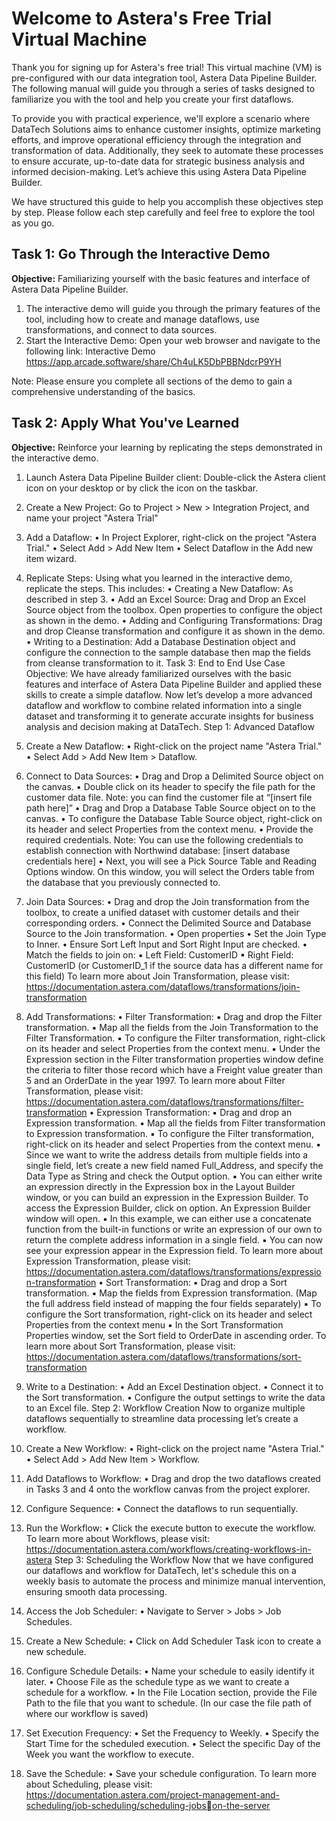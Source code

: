 # Welcome to Astera's Free Trial Virtual Machine
Thank you for signing up for Astera's free trial! This virtual machine (VM) is pre-configured with our data integration tool, Astera Data Pipeline Builder. The following manual will guide you through a series of tasks 
designed to familiarize you with the tool and help you create your first dataflows.

To provide you with practical experience, we'll explore a scenario where DataTech Solutions aims to enhance customer insights, optimize marketing efforts, and improve operational efficiency through the integration and transformation of data. Additionally, they seek to automate these processes to ensure 
accurate, up-to-date data for strategic business analysis and informed decision-making. Let’s achieve this using Astera Data Pipeline Builder.

We have structured this guide to help you accomplish these objectives step by step. Please follow each step carefully and feel free to explore the tool as you go.

## Task 1: Go Through the Interactive Demo
**Objective:** Familiarizing yourself with the basic features and interface of Astera Data Pipeline Builder.
1. The interactive demo will guide you through the primary features of the tool, including how to create and manage dataflows, use transformations, and connect to data sources.
2. Start the Interactive Demo: Open your web browser and navigate to the following link: Interactive Demo https://app.arcade.software/share/Ch4uLK5DbPBBNdcrP9YH

Note: Please ensure you complete all sections of the demo to gain a comprehensive understanding of the basics.

## Task 2: Apply What You've Learned
**Objective:** Reinforce your learning by replicating the steps demonstrated in the interactive demo.
1. Launch Astera Data Pipeline Builder client: Double-click the Astera client icon on your desktop or by 
click the icon on the taskbar.
 
2. Create a New Project: Go to Project > New > Integration Project, and name your project "Astera 
Trial"
3. Add a Dataflow: 
• In Project Explorer, right-click on the project "Astera Trial."
• Select Add > Add New Item 
• Select Dataflow in the Add new item wizard.
4. Replicate Steps: Using what you learned in the interactive demo, replicate the steps. This includes:
• Creating a New Dataflow: As described in step 3.
• Add an Excel Source: Drag and Drop an Excel Source object from the toolbox. Open properties 
to configure the object as shown in the demo.
• Adding and Configuring Transformations: Drag and drop Cleanse transformation and configure 
it as shown in the demo.
• Writing to a Destination: Add a Database Destination object and configure the connection to 
the sample database then map the fields from cleanse transformation to it.
Task 3: End to End Use Case
Objective: We have already familiarized ourselves with the basic features and interface of Astera Data 
Pipeline Builder and applied these skills to create a simple dataflow. Now let’s develop a more advanced 
dataflow and workflow to combine related information into a single dataset and transforming it to
generate accurate insights for business analysis and decision making at DataTech.
Step 1: Advanced Dataflow
1. Create a New Dataflow:
• Right-click on the project name "Astera Trial."
• Select Add > Add New Item > Dataflow.
2. Connect to Data Sources:
• Drag and Drop a Delimited Source object on the canvas.
• Double click on its header to specify the file path for the customer data file.
Note: you can find the customer file at “[insert file path here]”
• Drag and Drop a Database Table Source object on to the canvas.
• To configure the Database Table Source object, right-click on its header and select 
Properties from the context menu.
• Provide the required credentials.
Note: You can use the following credentials to establish connection with Northwind database: [insert 
database credentials here]
• Next, you will see a Pick Source Table and Reading Options window. On this window, you 
will select the Orders table from the database that you previously connected to. 
3. Join Data Sources:
• Drag and drop the Join transformation from the toolbox, to create a unified dataset with 
customer details and their corresponding orders.
• Connect the Delimited Source and Database Source to the Join transformation.
• Open properties
• Set the Join Type to Inner.
• Ensure Sort Left Input and Sort Right Input are checked.
• Match the fields to join on:
▪ Left Field: CustomerID
▪ Right Field: CustomerID (or CustomerID_1 if the source data has a different name 
for this field)
To learn more about Join Transformation, please visit:
https://documentation.astera.com/dataflows/transformations/join-transformation
4. Add Transformations:
• Filter Transformation:
▪ Drag and drop the Filter transformation.
▪ Map all the fields from the Join Transformation to the Filter Transformation.
▪ To configure the Filter transformation, right-click on its header and select Properties 
from the context menu.
▪ Under the Expression section in the Filter transformation properties window define the 
criteria to filter those record which have a Freight value greater than 5 and an 
OrderDate in the year 1997.
To learn more about Filter Transformation, please visit:
https://documentation.astera.com/dataflows/transformations/filter-transformation
• Expression Transformation:
▪ Drag and drop an Expression transformation.
▪ Map all the fields from Filter transformation to Expression transformation.
▪ To configure the Filter transformation, right-click on its header and select 
Properties from the context menu.
▪ Since we want to write the address details from multiple fields into a single field, 
let’s create a new field named Full_Address, and specify the Data Type as String 
and check the Output option.
▪ You can either write an expression directly in the Expression box in the Layout 
Builder window, or you can build an expression in the Expression Builder. To 
access the Expression Builder, click on option. An Expression Builder
window will open.
▪ In this example, we can either use a concatenate function from the built-in 
functions or write an expression of our own to return the complete address 
information in a single field.
▪ You can now see your expression appear in the Expression field.
To learn more about Expression Transformation, please visit:
https://documentation.astera.com/dataflows/transformations/expression-transformation
• Sort Transformation:
▪ Drag and drop a Sort transformation.
▪ Map the fields from Expression transformation. (Map the full address field instead 
of mapping the four fields separately)
▪ To configure the Sort transformation, right-click on its header and select 
Properties from the context menu
▪ In the Sort Transformation Properties window, set the Sort field to OrderDate in 
ascending order.
To learn more about Sort Transformation, please visit:
https://documentation.astera.com/dataflows/transformations/sort-transformation
5. Write to a Destination:
• Add an Excel Destination object.
• Connect it to the Sort transformation.
• Configure the output settings to write the data to an Excel file.
Step 2: Workflow Creation
Now to organize multiple dataflows sequentially to streamline data processing let’s create a workflow.
1. Create a New Workflow:
• Right-click on the project name "Astera Trial."
• Select Add > Add New Item > Workflow.
2. Add Dataflows to Workflow:
• Drag and drop the two dataflows created in Tasks 3 and 4 onto the workflow canvas from 
the project explorer.
3. Configure Sequence:
• Connect the dataflows to run sequentially.
4. Run the Workflow:
• Click the execute button to execute the workflow.
To learn more about Workflows, please visit:
https://documentation.astera.com/workflows/creating-workflows-in-astera
Step 3: Scheduling the Workflow
Now that we have configured our dataflows and workflow for DataTech, let's schedule this on a weekly 
basis to automate the process and minimize manual intervention, ensuring smooth data processing.
1. Access the Job Scheduler: 
• Navigate to Server > Jobs > Job Schedules.
2. Create a New Schedule: 
• Click on Add Scheduler Task icon to create a new schedule.
3. Configure Schedule Details: 
• Name your schedule to easily identify it later.
• Choose File as the schedule type as we want to create a schedule for a workflow.
• In the File Location section, provide the File Path to the file that you want to schedule. (In our 
case the file path of where our workflow is saved)
4. Set Execution Frequency: 
• Set the Frequency to Weekly.
• Specify the Start Time for the scheduled execution.
• Select the specific Day of the Week you want the workflow to execute.
5. Save the Schedule: 
• Save your schedule configuration.
To learn more about Scheduling, please visit:
https://documentation.astera.com/project-management-and-scheduling/job-scheduling/scheduling-jobson-the-server
